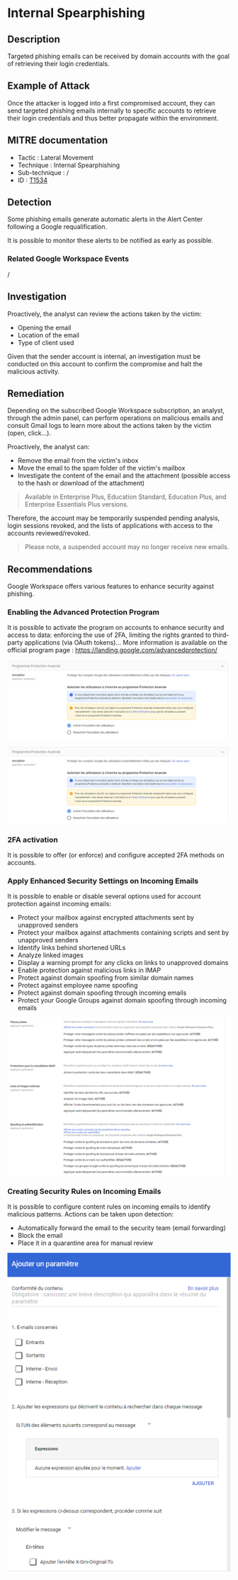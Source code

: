 # Internal Spearphishing

## Description

Targeted phishing emails can be received by domain accounts with the goal of retrieving their login credentials.

## Example of Attack

Once the attacker is logged into a first compromised account, they can send targeted phishing emails internally to specific accounts to retrieve their login credentials and thus better propagate within the environment.

## MITRE documentation

- Tactic : Lateral Movement
- Technique : Internal Spearphishing
- Sub-technique : /
- ID : [T1534](https://attack.mitre.org/techniques/T1534/)

## Detection

Some phishing emails generate automatic alerts in the Alert Center following a Google requalification.

It is possible to monitor these alerts to be notified as early as possible.


### Related Google Workspace Events

/

## Investigation

Proactively, the analyst can review the actions taken by the victim:
- Opening the email
- Location of the email
- Type of client used


Given that the sender account is internal, an investigation must be conducted on this account to confirm the compromise and halt the malicious activity.

## Remediation

Depending on the subscribed Google Workspace subscription, an analyst, through the admin panel, can perform operations on malicious emails and consult Gmail logs to learn more about the actions taken by the victim (open, click...).

Proactively, the analyst can:
- Remove the email from the victim's inbox
- Move the email to the spam folder of the victim's mailbox
- Investigate the content of the email and the attachment (possible access to the hash or download of the attachment)

> Available in Enterprise Plus, Education Standard, Education Plus, and Enterprise Essentials Plus versions.


Therefore, the account may be temporarily suspended pending analysis, login sessions revoked, and the lists of applications with access to the accounts reviewed/revoked.

> Please note, a suspended account may no longer receive new emails.

## Recommendations

Google Workspace offers various features to enhance security against phishing.

### Enabling the Advanced Protection Program

It is possible to activate the program on accounts to enhance security and access to data: enforcing the use of 2FA, limiting the rights granted to third-party applications (via OAuth tokens)... More information is available on the official program page : https://landing.google.com/advancedprotection/

![img](../resources/sub_advanced_program.png)

![img](../resources/advanced_program.png)


### 2FA activation

It is possible to offer (or enforce) and configure accepted 2FA methods on accounts.

### Apply Enhanced Security Settings on Incoming Emails

It is possible to enable or disable several options used for account protection against incoming emails:

- Protect your mailbox against encrypted attachments sent by unapproved senders
- Protect your mailbox against attachments containing scripts and sent by unapproved senders
- Identify links behind shortened URLs
- Analyze linked images
- Display a warning prompt for any clicks on links to unapproved domains
- Enable protection against malicious links in IMAP
- Protect against domain spoofing from similar domain names
- Protect against employee name spoofing
- Protect against domain spoofing through incoming emails
- Protect your Google Groups against domain spoofing through incoming emails

![img](../resources/email_rules.png)

### Creating Security Rules on Incoming Emails

It is possible to configure content rules on incoming emails to identify malicious patterns. Actions can be taken upon detection:
- Automatically forward the email to the security team (email forwarding)
- Block the email
- Place it in a quarantine area for manual review

![img](../resources/new_email_rules.png)
